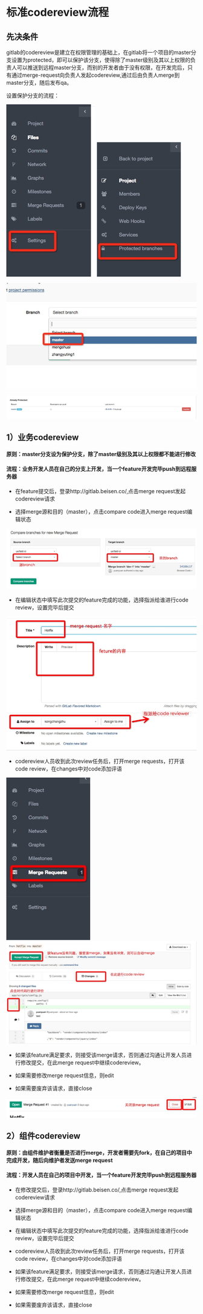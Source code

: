 # 标准codereview流程

## 先决条件

gitlab的codereview是建立在权限管理的基础上，在gitlab将一个项目的master分支设置为protected，即可以保护该分支，使得除了master级别及其以上权限的负责人可以推送到远程master分支，而别的开发者由于没有权限，在开发完后，只有通过merge-request向负责人发起codereview,通过后由负责人merge到master分支，随后发布qa。

设置保护分支的流程：

![image](images/code-review6.png)    ![image](images/code-review7.png)

![image](images/code-review8.png)

![image](images/code-review9.png)

##  1）业务codereview
	
####    原则：master分支设为保护分支，除了master级别及其以上权限都不能进行修改

####    流程：业务开发人员在自己的分支上开发，当一个feature开发完毕push到远程服务器

*   在feature提交后，登录http://gitlab.beisen.co/,点击merge request发起codereview请求

*   选择merge源和目的（master），点击compare code进入merge request编辑状态

![image](images/code-review1.png)

*	在编辑状态中填写此次提交的feature完成的功能，选择指派给谁进行code review，设置完毕后提交

![image](images/code-review2.png)



*	codereview人员收到此次review任务后，打开merge requests，打开该code review，在changes中对code添加评语

![image](images/code-review4.png)
![image](images/code-review3.png)

*	如果该feature满足要求，则接受该merge请求，否则通过沟通让开发人员进行修改提交，在此merge request中继续codereview。

*	如果需要修改merge request信息，则edit

*	如果需要废弃该请求，直接close

![image](images/code-review5.png)

## 2）组件codereview

####    原则：由组件维护者衡量是否进行merge，开发者需要先fork，在自己的项目中完成开发，随后向维护者发送merge request

####    流程：开发人员在自己的项目中开发，当一个feature开发完毕push到远程服务器

*   在修改提交后，登录http://gitlab.beisen.co/,点击merge request发起codereview请求

*   选择merge源和目的（master），点击compare code进入merge request编辑状态

*	在编辑状态中填写此次提交的feature完成的功能，选择指派给谁进行code review，设置完毕后提交

*	codereview人员收到此次review任务后，打开merge requests，打开该code review，在changes中对code添加评语

*	如果该feature满足要求，则接受该merge请求，否则通过沟通让开发人员进行修改提交，在此merge request中继续codereview。

*	如果需要修改merge request信息，则edit

*	如果需要废弃该请求，直接close